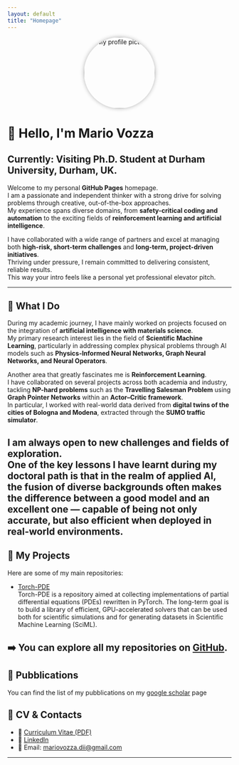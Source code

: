 ```yaml
---
layout: default
title: "Homepage"
---
```

<p align="center">
  <img src="asset/images/photo.png" alt="My profile picture" width="160" style="border-radius: 50%; box-shadow: 0 0 10px rgba(0,0,0,0.3);" />
</p>

# 👋 Hello, I'm Mario Vozza
## **Currently: Visiting Ph.D. Student at Durham University, Durham, UK**.

Welcome to my personal **GitHub Pages** homepage.  
I am a passionate and independent thinker with a strong drive for solving problems through creative, out-of-the-box approaches.  
My experience spans diverse domains, from **safety-critical coding and automation** to the exciting fields of **reinforcement learning and artificial intelligence**.  

I have collaborated with a wide range of partners and excel at managing both **high-risk, short-term challenges** and **long-term, project-driven initiatives**.  
Thriving under pressure, I remain committed to delivering consistent, reliable results.  
This way your intro feels like a personal yet professional elevator pitch.

---


## 🚀 What I Do
During my academic journey, I have mainly worked on projects focused on the integration of **artificial intelligence with materials science**.  
My primary research interest lies in the field of **Scientific Machine Learning**, particularly in addressing complex physical problems through AI models such as **Physics-Informed Neural Networks, Graph Neural Networks, and Neural Operators**.  

Another area that greatly fascinates me is **Reinforcement Learning**.  
I have collaborated on several projects across both academia and industry, tackling **NP-hard problems** such as the **Travelling Salesman Problem** using **Graph Pointer Networks** within an **Actor–Critic framework**.  
In particular, I worked with real-world data derived from **digital twins of the cities of Bologna and Modena**, extracted through the **SUMO traffic simulator**.  

I am always open to new challenges and fields of exploration.  
One of the key lessons I have learnt during my doctoral path is that in the realm of **applied AI**, the fusion of diverse backgrounds often makes the difference between a good model and an excellent one — capable of being not only accurate, but also efficient when deployed in real-world environments.  
---

## 📂 My Projects

Here are some of my main repositories:

- [Torch-PDE](https://github.com/mariovozza/TorchPDE.git)  
  Torch-PDE is a repository aimed at collecting implementations of partial differential equations (PDEs) rewritten in PyTorch. The long-term goal is to build a library of efficient, GPU-accelerated      solvers that can be used both for scientific simulations and for generating datasets in Scientific Machine Learning (SciML).

➡️ You can explore all my repositories on [GitHub](https://github.com/mariovozza).  
---
## 📄 Pubblications
You can find the list of my pubblications on my [google scholar](https://scholar.google.com/citations?user=ufFHOIkAAAAJ&hl=it&oi=ao) page
## 📄 CV & Contacts

- 📑 [Curriculum Vitae (PDF)](cv.pdf)
- 💼 [LinkedIn](https://www.linkedin.com/in/mario-vozza-875417183/)
- 📧 Email: mariovozza.dii@gmail.com  

---

